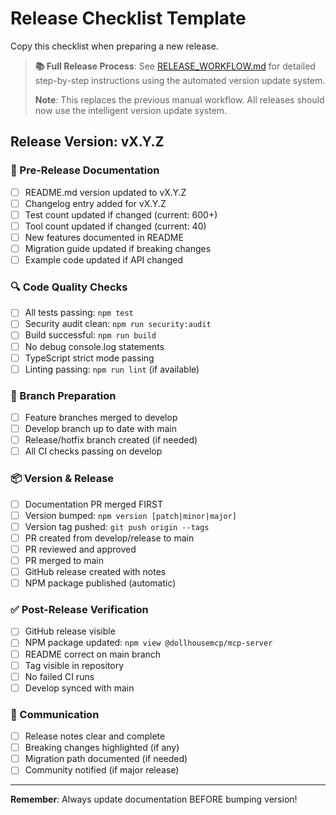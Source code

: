 # Release Checklist Template

Copy this checklist when preparing a new release.

> **📚 Full Release Process**: See [RELEASE_WORKFLOW.md](../RELEASE_WORKFLOW.md) for detailed step-by-step instructions using the automated version update system.
> 
> **Note**: This replaces the previous manual workflow. All releases should now use the intelligent version update system.

## Release Version: vX.Y.Z

### 📝 Pre-Release Documentation
- [ ] README.md version updated to vX.Y.Z
- [ ] Changelog entry added for vX.Y.Z
- [ ] Test count updated if changed (current: 600+)
- [ ] Tool count updated if changed (current: 40)
- [ ] New features documented in README
- [ ] Migration guide updated if breaking changes
- [ ] Example code updated if API changed

### 🔍 Code Quality Checks
- [ ] All tests passing: `npm test`
- [ ] Security audit clean: `npm run security:audit`
- [ ] Build successful: `npm run build`
- [ ] No debug console.log statements
- [ ] TypeScript strict mode passing
- [ ] Linting passing: `npm run lint` (if available)

### 🌳 Branch Preparation
- [ ] Feature branches merged to develop
- [ ] Develop branch up to date with main
- [ ] Release/hotfix branch created (if needed)
- [ ] All CI checks passing on develop

### 📦 Version & Release
- [ ] Documentation PR merged FIRST
- [ ] Version bumped: `npm version [patch|minor|major]`
- [ ] Version tag pushed: `git push origin --tags`
- [ ] PR created from develop/release to main
- [ ] PR reviewed and approved
- [ ] PR merged to main
- [ ] GitHub release created with notes
- [ ] NPM package published (automatic)

### ✅ Post-Release Verification
- [ ] GitHub release visible
- [ ] NPM package updated: `npm view @dollhousemcp/mcp-server`
- [ ] README correct on main branch
- [ ] Tag visible in repository
- [ ] No failed CI runs
- [ ] Develop synced with main

### 📢 Communication
- [ ] Release notes clear and complete
- [ ] Breaking changes highlighted (if any)
- [ ] Migration path documented (if needed)
- [ ] Community notified (if major release)

---

**Remember**: Always update documentation BEFORE bumping version!